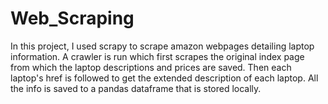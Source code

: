 # Web_Scraping
In this project, I used scrapy to scrape amazon webpages detailing laptop information. 
A crawler is run which first scrapes the original index page from which the laptop descriptions and prices are saved.
Then each laptop's href is followed to get the extended description of each laptop.
All the info is saved to a pandas dataframe that is stored locally.
